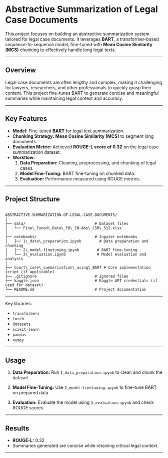 # Abstractive Summarization of Legal Case Documents

This project focuses on building an abstractive summarization system tailored for legal case documents. It leverages **BART**, a transformer-based sequence-to-sequence model, fine-tuned with **Mean Cosine Similarity (MCS)** chunking to effectively handle long legal texts.

---

## Overview
Legal case documents are often lengthy and complex, making it challenging for lawyers, researchers, and other professionals to quickly grasp their content. This project fine-tunes BART to generate concise and meaningful summaries while maintaining legal context and accuracy.

---

## Key Features
- **Model:** Fine-tuned **BART** for legal text summarization.
- **Chunking Strategy:** **Mean Cosine Similarity (MCS)** to segment long documents.
- **Evaluation Metric:** Achieved **ROUGE-L score of 0.32** on the legal case summarization dataset.
- **Workflow:**  
  1. **Data Preparation:** Cleaning, preprocessing, and chunking of legal cases.  
  2. **Model Fine-Tuning:** BART fine-tuning on chunked data.  
  3. **Evaluation:** Performance measured using ROUGE metrics.

---

## Project Structure
```

ABSTRACTIVE-SUMMARIZATION-OF-LEGAL-CASE-DOCUMENTS/
│
├── data/                               # Dataset files
│   └── Fine\_Tuned\_Data\_FD\_IN-Abs\_CSM\_512.xlsx
│
├── notebooks/                          # Jupyter notebooks
│   ├── 1\_data\_preparation.ipynb        # Data preparation and chunking
│   ├── 2\_model-finetuning.ipynb        # BART fine-tuning
│   └── 3\_evaluation.ipynb              # Model evaluation and analysis
│
├── Court\_case\_summarization\_using\_BART # Core implementation script (if applicable)
├── .gitignore                          # Ignored files
├── kaggle.json                         # Kaggle API credentials (if used for dataset)
└── README.md                           # Project documentation

````

---
Key libraries:

* `transformers`
* `torch`
* `datasets`
* `scikit-learn`
* `pandas`
* `numpy`

---

## Usage

1. **Data Preparation:**
   Run `1_data_preparation.ipynb` to clean and chunk the dataset.

2. **Model Fine-Tuning:**
   Use `2_model-finetuning.ipynb` to fine-tune BART on prepared data.

3. **Evaluation:**
   Evaluate the model using `3_evaluation.ipynb` and check ROUGE scores.

---

## Results

* **ROUGE-L:** 0.32
* Summaries generated are concise while retaining critical legal context.

---

